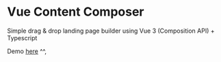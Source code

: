 # Vue Content Composer

Simple drag & drop landing page builder using Vue 3 (Composition API) + Typescript

Demo [here](https://stackblitz.com/edit/vite-vue3-ts-content-composer?file=README.md) ^^,
